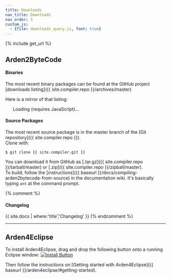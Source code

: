 ```yaml
---
title: Downloads
nav_title: Downloads
nav_order: 3
custom_js:
  - {file: downloads_query.js, foot: true}
---
```

{% include get_url %}

## Arden2ByteCode

#### Binaries

The most recent binary packages can be found at the GitHub project [downloads listing]({{ site.compiler.repo }}/archives/master)

Here is a mirror of that listing:

<ul id="downloads"><li style="list-style-type: none;">Loading (requires JavaScript)...</li></ul>

<script type="text/javascript">
$(function() {
	queryDownloads('{{site.compiler.api}}/downloads', '#downloads');
});
</script>

#### Source Packages

The most recent source package is in the master branch of the [Git repository]({{ site.compiler.repo }}).  
Clone with:

    $ git clone {{ site.compiler.git }}

You can download it from GitHub as [.tar.gz]({{ site.compiler.repo }}/tarball/master) or [.zip]({{ site.compiler.repo }}/zipball/master).  
To build, follow the [instructions]({{ baseurl }}/docs/compiling-arden2bytecode-from-source) in the documentation wiki. It's basically typing `ant` at the command prompt.

{% comment %}
#### Changelog

{{ site.docs | where:'title','Changelog' }}
{% endcomment %}

***

## Arden4Eclipse
To install Arden4Eclipse, drag and drop the following button onto a running Eclipse window: [![Install Button](https://marketplace.eclipse.org/sites/all/themes/solstice/public/images/components/drag-drop/installbutton.png)](https://marketplace.eclipse.org/marketplace-client-intro?mpc_install=209263 "Drag and drop into a running Eclipse workspace to install Arden Syntax Tools")

Then follow the instructions on [Getting started with Arden4Eclipse]({{ baseurl }}/arden4eclipse/#getting-started).
